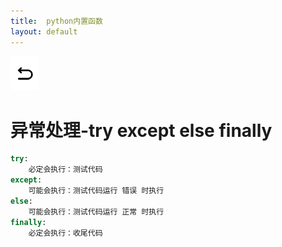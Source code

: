 ```yaml
---
title:  python内置函数
layout: default
---
```

[![返回](/assets/images/back.png)](../../../../2022/07/05/Python_Index.html)

# 异常处理-try except else finally
```python
try:
    必定会执行：测试代码
except:
    可能会执行：测试代码运行 错误 时执行
else:
    可能会执行：测试代码运行 正常 时执行
finally:
    必定会执行：收尾代码
```